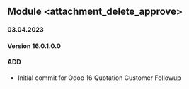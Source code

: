 ## Module <attachment_delete_approve>

#### 03.04.2023
#### Version 16.0.1.0.0
#### ADD
- Initial commit for Odoo 16 Quotation Customer Followup